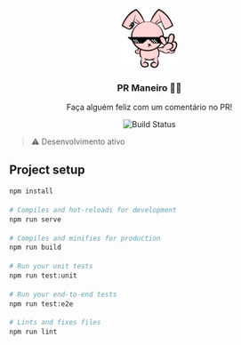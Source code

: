 <p align="center">
  <img src="src/assets/icon.png" width="100" />
  <h3 align="center">PR Maneiro 👍🏻</h3>
  <p align="center">Faça alguém feliz com um comentário no PR!</p>
  <p align="center">
    <img src="https://travis-ci.org/IgorHalfeld/pr-maneiro.svg?branch=master" alt="Build Status">
  </p>
</p>

> ⚠️ Desenvolvimento ativo

## Project setup

```sh
npm install

# Compiles and hot-reloads for development
npm run serve

# Compiles and minifies for production
npm run build

# Run your unit tests
npm run test:unit

# Run your end-to-end tests
npm run test:e2e

# Lints and fixes files
npm run lint
```

